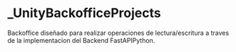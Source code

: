 # _UnityBackofficeProjects
Backoffice diseñado para realizar operaciones de lectura/escritura a traves de la implementacion del Backend FastAPIPython.
